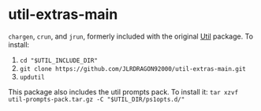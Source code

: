 util-extras-main
================
`chargen`, `crun`, and `jrun`, formerly included with the original [Util](https://github.com/JLRDRAGON92000/jlrdragon92000-Util) package.
To install:
1. `cd "$UTIL_INCLUDE_DIR"`
2. `git clone https://github.com/JLRDRAGON92000/util-extras-main.git`
3. `updutil`

This package also includes the util prompts pack. To install it: `tar xzvf util-prompts-pack.tar.gz -C "$UTIL_DIR/ps1opts.d/"`

